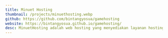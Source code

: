 ```yaml
---
title: Minuet Hosting
thumbnail: /projects/minuethosting.webp
github: https://github.com/bintangyosua/gamehosting
website: https://bintangyosua.github.io/gamehosting/
desc: MinuetHosting adalah web hosting yang menyediakan layanan hosting game berkualitas tinggi dengan harga terjangkau. Kami menawarkan berbagai macam pilihan hosting game, termasuk Minecraft, Rust, Terraria, GTA V, dan Left 4 Dead 2.
---
```

